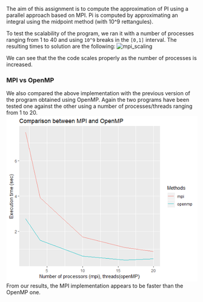 The aim of this assignment is to compute the approximation of PI using a parallel approach based on MPI. Pi is computed by approximating an integral using the midpoint method (with 10^9 rettangules).

To test the scalability of the program, we ran it with a number of processes
ranging from 1 to 40 and using `10^9` breaks in the `[0,1]` interval.
The resulting times to solution are the following:
![mpi_scaling](risultati_mpi.png)

We can see that the the code scales properly as the number of processes is
increased.

### MPI vs OpenMP
We also compared the above implementation with the previous version of the
program obtained using OpenMP. Again the two programs have been tested one against
the other using a number of processes/threads ranging from 1 to 20.
![mpi_vs_openmp](risultati_confronto.png)
From our results, the MPI implementation appears to be faster than the OpenMP
one.
